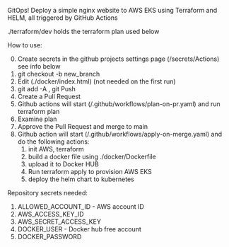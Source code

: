 GitOps! Deploy a simple nginx website to AWS EKS using Terraform and HELM, all triggered by GitHub Actions

./terraform/dev holds the terraform plan used below

How to use:

0. Create secrets in the github projects settings page (/secrets/Actions) see info below 
1. git checkout -b new_branch
2. Edit (./docker/index.html) (not needed on the first run) 
3. git add -A , git Push 
4. Create a Pull Request
5. Github actions will start (/.github/workflows/plan-on-pr.yaml) and run terraform plan
6. Examine plan 
7. Approve the Pull Request and merge to main
8. Github action will start (/.github/workflows/apply-on-merge.yaml) and do the following actions:
    1. init AWS, terraform
    2. build a docker file using ./docker/Dockerfile 
    3. upload it to Docker HUB
    4. Run terraform apply to provision AWS EKS
    5. deploy the helm chart to kubernetes 

Repository secrets needed:

1. ALLOWED_ACCOUNT_ID - AWS account ID
2. AWS_ACCESS_KEY_ID
3. AWS_SECRET_ACCESS_KEY
4. DOCKER_USER - Docker hub free account
5. DOCKER_PASSWORD 
